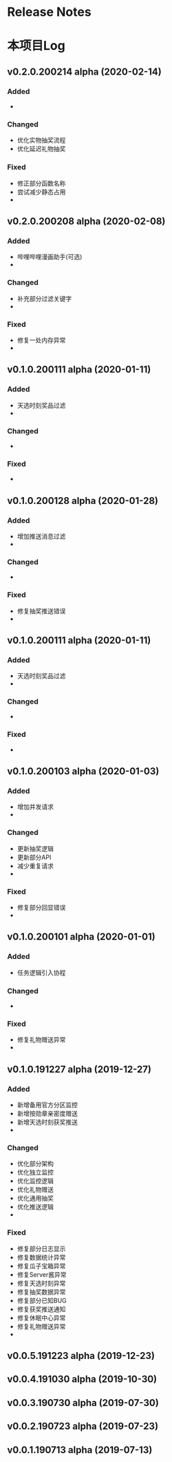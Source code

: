 # Release Notes
# 本项目Log

## v0.2.0.200214 alpha (2020-02-14)

### Added
-

### Changed
- 优化实物抽奖流程
- 优化延迟礼物抽奖

### Fixed
- 修正部分函数名称
- 尝试减少静态占用
-

## v0.2.0.200208 alpha (2020-02-08)

### Added
- 哔哩哔哩漫画助手(可选)
-

### Changed
- 补充部分过滤关键字
-

### Fixed
- 修复一处内存异常
-

## v0.1.0.200111 alpha (2020-01-11)

### Added
- 天选时刻奖品过滤
-

### Changed
-

### Fixed
-

## v0.1.0.200128 alpha (2020-01-28)

### Added
- 增加推送消息过滤
-

### Changed
-

### Fixed
- 修复抽奖推送错误
-

## v0.1.0.200111 alpha (2020-01-11)

### Added
- 天选时刻奖品过滤
-

### Changed
-

### Fixed
-

## v0.1.0.200103 alpha (2020-01-03)

### Added
- 增加并发请求
-

### Changed
- 更新抽奖逻辑
- 更新部分API
- 减少重复请求
-

### Fixed
- 修复部分回显错误
-

## v0.1.0.200101 alpha (2020-01-01)

### Added
- 任务逻辑引入协程

### Changed
-

### Fixed
- 修复礼物赠送异常
-

## v0.1.0.191227 alpha (2019-12-27)

### Added
- 新增备用官方分区监控
- 新增按勋章亲密度赠送
- 新增天选时刻获奖推送
-

### Changed
- 优化部分架构
- 优化独立监控
- 优化监控逻辑
- 优化礼物赠送
- 优化通用抽奖
- 优化推送逻辑
-

### Fixed
- 修复部分日志显示
- 修复数据统计异常
- 修复瓜子宝箱异常
- 修复Server酱异常
- 修复天选时刻异常
- 修复抽奖数据异常
- 修复部分已知BUG
- 修复获奖推送通知
- 修复休眠中心异常
- 修复礼物赠送异常 
-

## v0.0.5.191223 alpha (2019-12-23)

## v0.0.4.191030 alpha (2019-10-30)

## v0.0.3.190730 alpha (2019-07-30)

## v0.0.2.190723 alpha (2019-07-23)

## v0.0.1.190713 alpha (2019-07-13)

